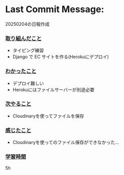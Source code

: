 # Last Commit Message:
20250204の日報作成

### <u>取り組んだこと</u>
- タイピング練習
- Django で EC サイトを作る(Herokuにデプロイ)

### <u>わかったこと</u>
-  デプロイ難しい
- Herokuにはファイルサーバーが別途必要

### <u>次やること</u>
- Cloudinaryを使ってファイルを保存

### <u>感じたこと</u>
- Cloudinaryを使ってのファイル保存ができなかった...

### <u>学習時間</u>
5h

